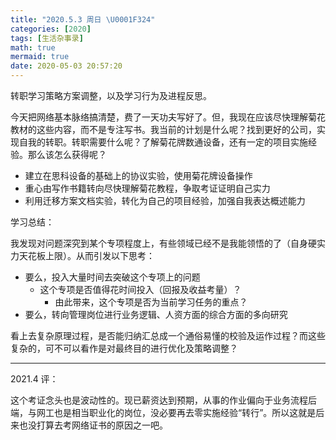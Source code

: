 ```yaml
---
title: "2020.5.3 周日 \U0001F324"
categories: [2020]
tags: [生活杂事录]
math: true
mermaid: true
date: 2020-05-03 20:57:20
---
```


转职学习策略方案调整，以及学习行为及进程反思。<!-- more -->

今天把网络基本脉络搞清楚，费了一天功夫写好了。但，我现在应该尽快理解菊花教材的这些内容，而不是专注写书。我当前的计划是什么呢？找到更好的公司，实现自我的转职。转职需要什么呢？了解菊花牌数通设备，还有一定的项目实施经验。那么该怎么获得呢？

* 建立在思科设备的基础上的协议实验，使用菊花牌设备操作
* 重心由写作书籍转向尽快理解菊花教程，争取考证证明自己实力
* 利用迁移方案文档实验，转化为自己的项目经验，加强自我表达概述能力

学习总结：

我发现对问题深究到某个专项程度上，有些领域已经不是我能领悟的了（自身硬实力天花板上限）。从而引发以下思考：

* 要么，投入大量时间去突破这个专项上的问题
    * 这个专项是否值得花时间投入（回报及收益考量）？
        * 由此带来，这个专项是否为当前学习任务的重点？
* 要么，转向管理岗位进行业务逻辑、人资方面的综合方面的多向研究

看上去复杂原理过程，是否能归纳汇总成一个通俗易懂的校验及运作过程？而这些复杂的，可不可以看作是对最终目的进行优化及策略调整？

---

2021.4 评：

这个考证念头也是波动性的。现已薪资达到预期，从事的作业偏向于业务流程后端，与网工也是相当职业化的岗位，没必要再去零实施经验“转行”。所以这就是后来也没打算去考网络证书的原因之一吧。
